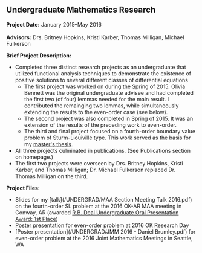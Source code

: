 ## Undergraduate Mathematics Research

**Project Date:** January 2015&ndash;May 2016
<br><br>
**Advisors:** Drs. Britney Hopkins, Kristi Karber, Thomas Milligan, Michael Fulkerson

**Brief Project Description:**
- Completed three distinct research projects as an undergraduate that utilized functional analysis techniques to demonstrate the existence of positive solutions to several different classes of differential equations
  - The first project was worked on during the Spring of 2015. Olivia Bennett was the original undergraduate advisee and had completed the first two (of four) lemmas needed for the main result. I contributed the remainging two lemmas, while simultaneously extending the results to the even-order case (see below).
  - The second project was also completed in Spring of 2015. It was an extension of the results of the preceding work to even-order. 
  - The third and final project focused on a fourth-order boundary value problem of Sturm-Liouiville type. This work served as the basis for my [master's thesis](./thesis).
- All three projects culminated in publications. (See Publications section on homepage.)
- The first two projects were overseen by Drs. Britney Hopkins, Kristi Karber, and Thomas Milligan; Dr. Michael Fulkerson replaced Dr. Thomas Milligan on the third.

**Project Files:**
- Slides for my [talk](/UNDERGRAD/MAA Section Meeting Talk 2016.pdf) on the fourth-order SL problem at the 2016 OK-AR MAA meeting in Conway, AR (awarded [R.B. Deal Undergraduate Oral Presentation Award: 1st Place](http://sections.maa.org/okar/history/RBDealAwards.html))
- [Poster presentation](/UNDERGRAD/EvenOrder_OKRD.pdf) for even-order problem at 2016 OK Research Day
- [Poster presentation](/UNDERGRAD/JMM 2016 - Daniel Brumley.pdf) for even-order problem at the 2016 Joint Mathematics Meetings in Seattle, WA
